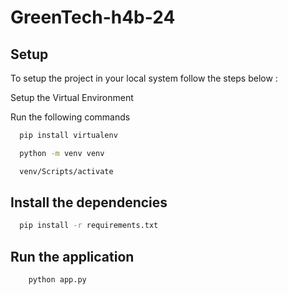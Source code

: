 # GreenTech-h4b-24

## Setup

To setup the project in your local system follow the steps below :

Setup the Virtual Environment

Run the following commands

```bash
  pip install virtualenv

  python -m venv venv

  venv/Scripts/activate
```

## Install the dependencies

```bash
  pip install -r requirements.txt
```

## Run the application

```bash
    python app.py
```

